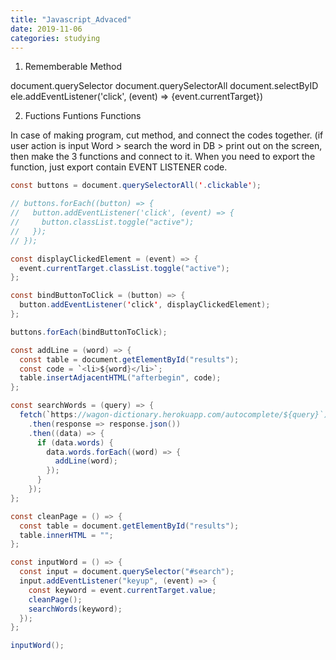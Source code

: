 ```yaml
---
title: "Javascript_Advaced"
date: 2019-11-06
categories: studying
---
```



1. Rememberable Method 

document.querySelector
document.querySelectorAll
document.selectByID
ele.addEventListener('click', (event) => {event.currentTarget})


2. Fuctions Funtions Functions

In case of making program, 
cut method, and connect the codes together.
(if user action is input Word > search the word in DB > print out on the screen, 
then make the 3 functions and connect to it.
When you need to export the function, just export contain EVENT LISTENER code.


```java script
const buttons = document.querySelectorAll('.clickable');

// buttons.forEach((button) => {
//   button.addEventListener('click', (event) => {
//     button.classList.toggle("active");
//   });
// });

const displayClickedElement = (event) => {
  event.currentTarget.classList.toggle("active");
};

const bindButtonToClick = (button) => {
  button.addEventListener('click', displayClickedElement);
};

buttons.forEach(bindButtonToClick);
```


```java script
const addLine = (word) => {
  const table = document.getElementById("results");
  const code = `<li>${word}</li>`;
  table.insertAdjacentHTML("afterbegin", code);
};

const searchWords = (query) => {
  fetch(`https://wagon-dictionary.herokuapp.com/autocomplete/${query}`)
    .then(response => response.json())
    .then((data) => {
      if (data.words) {
        data.words.forEach((word) => {
          addLine(word);
        });
      }
    });
};

const cleanPage = () => {
  const table = document.getElementById("results");
  table.innerHTML = "";
};

const inputWord = () => {
  const input = document.querySelector("#search");
  input.addEventListener("keyup", (event) => {
    const keyword = event.currentTarget.value;
    cleanPage();
    searchWords(keyword);
  });
};

inputWord();

```

